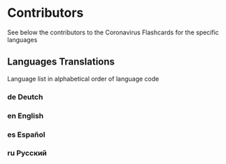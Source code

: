 # Contributors
See below the contributors to the Coronavirus Flashcards for the specific languages

## Languages Translations
Language list in alphabetical order of language code

### de Deutch

### en English

### es Español

### ru Русский
